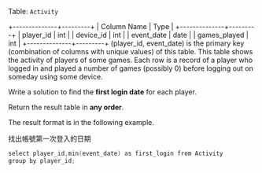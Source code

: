 Table: `Activity`

+--------------+---------+
| Column Name  | Type    |
+--------------+---------+
| player_id    | int     |
| device_id    | int     |
| event_date   | date    |
| games_played | int     |
+--------------+---------+
(player_id, event_date) is the primary key (combination of columns with unique values) of this table.
This table shows the activity of players of some games.
Each row is a record of a player who logged in and played a number of games (possibly 0) before logging out on someday using some device.

Write a solution to find the **first login date** for each player.

Return the result table in **any order**.

The result format is in the following example.

找出帳號第一次登入的日期

```cpp
select player_id,min(event_date) as first_login from Activity 
group by player_id;
```